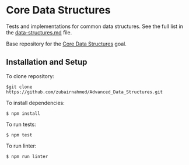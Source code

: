 # Core Data Structures

Tests and implementations for common data structures. See the full list in the [data-structures.md](data-structures.md) file.

Base repository for the [Core Data Structures](http://jsdev.learnersguild.org/goals/128) goal.

## Installation and Setup

To clone repository:
```
$git clone https://github.com/zubairnahmed/Advanced_Data_Structures.git
```

To install dependencies:
```
$ npm install
```

To run tests:
```
$ npm test
```

To run linter:
```
$ npm run linter
```
